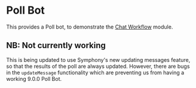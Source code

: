 # Poll Bot

This provides a Poll bot, to demonstrate the [Chat Workflow](../../libs/chat-workflow/README.md) module.

## NB: Not currently working

This is being updated to use Symphony's new updating messages feature, so that the results of the poll are always updated.  However, there are bugs in the `updateMessage` functionality which are preventing us from having a working 9.0.0 Poll Bot.   
